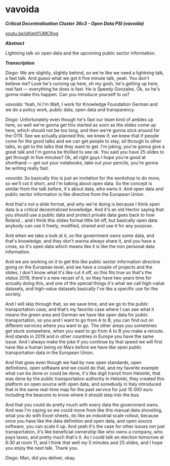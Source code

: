 # vavoida

_**Critical Decentralisation Cluster 36c3 - Open Data PSI (vavoida)**_

[youtu.be/sKqmYUMCKog](https://youtu.be/sKqmYUMCKog)

_**Abstract**_

Lightning talk on open data and the upcoming public sector information.

_**Transcription**_

_Diego:_ We are slightly, slightly behind, so we're like we need a lightning talk, a fast talk. And guess what we got it five minute talk, yeah. You don't believe me? Look he's running up here, oh my gosh, he's getting up here, real fast — everything he does is fast. He is Speedy Gonzales. Ok, so he's gonna make this happen. Can you introduce yourself to us?

_vavoida:_ Yeah, hi I'm Walt, I work for Knowledge Foundation German and we do a policy work, public data, open data and transparency.

_Diego:_ Unfortunately even though he's fast our team kind of ambles up here, so well we're gonna get this started as soon as the slides come up here, which should not be too long, and then we're gonna stick around for the OTR. See we actually planned this, we knew if, we knew that if people come for the good talks and we can get people to stay, sit through to other talks, to get to the talks that they want to get. I'm joking, you're gonna give a great talk and I'm gonna be thrilled to see ok. You said you have 25 slides to get through in five minutes? Ok, all right guys I hope you're good at shorthand — get out your notebooks, take out your pencils, you're gonna be writing really fast.

_vavoida:_ So basically this is just an invitation for the workshop to do more, so we'll cut it short, and I'm talking about open data. So the concept is similar from the talk before, it's about data, who owns it. And open data and public sector information is like directive from the European Union.

And that's not a slide format, and why we're doing is because I think open data is a critical decentralized knowledge. And it's an old Hector saying that you should use a public data and protect private data goes back to how Roland… and I think this slides formal little bit off, but basically open data anybody can use it freely, modified, shared and use it for any purpose.

And when we take a look at it, so the government owns some data, and that's knowledge, and they don't wanna always share it, and you have a cross, so it's open data which means like it is like the non personal data information.

And we are working on it to get this like public sector information directive going on the European level, and we have a couple of projects and the slides, I don't know what it's like cut it off, so this fits true so that's the status 2019, there's a new recast of it, so they have two years time for actually doing this, and one of the special things it's what we call high-value datasets, and high-value datasets basically I've like a specific use for the society.

And I will skip through that, so we save time, and we go to the public transportation case, and that’s my favorite case where I can see what it means the green area and German we have like open data for public transportation, so you and I want to go from A to B, you can find out on different services where you want to go. The other areas you sometimes get stuck somewhere, when you want to go from A to B you make a reroute. And stands in 2019 and in other countries in Europe you have the same issue. And I always make the joke if you continue by that speed we will first have like a human being on Mars before we have like open public transportation data in the European Union.

And that goes even though we had by now open standards, open definitions, open software and we could do that, and my favorite example what can be done or could be done, it's like digit transit from Helsinki, that was done by the public transportation authority in Helsinki, they created this platform on open source with open data, and somebody in Italy introduced that in the same real-time map for the past service for just 15 000 euro including the beacons to know where it should step into the bus.

And that you could do pretty much with every data the government owns. And was I'm saying so we could move from like this manual data shoveling, what you do with Excel sheets, do like an industrial scale rollout, because once you have like the data definition and open data, and open source software, you can scale it up. And yeah it's the case for other issues not just transportation, it's like beneficial ownership like who owns a company, who pays taxes, and pretty much that's it. As I could talk an election tomorrow at 6:30 at room 11, and I think that well my 5 minutes and 25 slides, and I hope you enjoy the next talk. Thank you.

_Diego:_ Man, did you deliver, okay.
